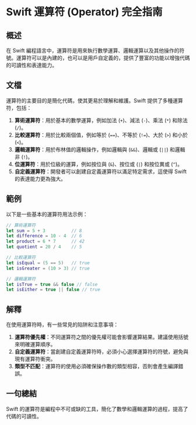 <!--
Meta Description: # Swift 運算符 (Operator) 完全指南 ## 概述 在 Swift 編程語言中，運算符是用來執行數學運算、邏輯運算以及其他操作的符號。運算符可以是內建的，也可以是用戶自定義的，提供了豐富的功能以增強代碼的可讀性和表達能力。 ## 文檔 運算符的主要目的是簡化代碼，使其更易於理解和維護...
Meta Keywords: let, swift, true, false, 算術運算符
-->

# Swift 運算符 (Operator) 完全指南

## 概述
在 Swift 編程語言中，運算符是用來執行數學運算、邏輯運算以及其他操作的符號。運算符可以是內建的，也可以是用戶自定義的，提供了豐富的功能以增強代碼的可讀性和表達能力。

## 文檔
運算符的主要目的是簡化代碼，使其更易於理解和維護。Swift 提供了多種運算符，包括：

1. **算術運算符**：用於基本的數學運算，例如加法 (`+`)、減法 (`-`)、乘法 (`*`) 和除法 (`/`)。
2. **比較運算符**：用於比較兩個值，例如等於 (`==`)、不等於 (`!=`)、大於 (`>`) 和小於 (`<`)。
3. **邏輯運算符**：用於布林值的邏輯操作，例如邏輯與 (`&&`)、邏輯或 (`||`) 和邏輯非 (`!`)。
4. **位運算符**：用於位級的運算，例如按位與 (`&`)、按位或 (`|`) 和按位異或 (`^`)。
5. **自定義運算符**：開發者可以創建自定義運算符以滿足特定需求，這使得 Swift 的表達能力更為強大。

## 範例
以下是一些基本的運算符用法示例：

```swift
// 算術運算符
let sum = 5 + 3          // 8
let difference = 10 - 4  // 6
let product = 6 * 7      // 42
let quotient = 20 / 4    // 5

// 比較運算符
let isEqual = (5 == 5)   // true
let isGreater = (10 > 3) // true

// 邏輯運算符
let isTrue = true && false // false
let isEither = true || false // true
```

## 解釋
在使用運算符時，有一些常見的陷阱和注意事項：

1. **運算符優先權**：不同運算符之間的優先權可能會影響運算結果。建議使用括號來明確運算順序。
2. **自定義運算符**：當創建自定義運算符時，必須小心選擇運算符的符號，避免與現有運算符衝突。
3. **類型不匹配**：運算符的使用必須確保操作數的類型相容，否則會產生編譯錯誤。

## 一句總結
Swift 的運算符是編程中不可或缺的工具，簡化了數學和邏輯運算的過程，提高了代碼的可讀性。